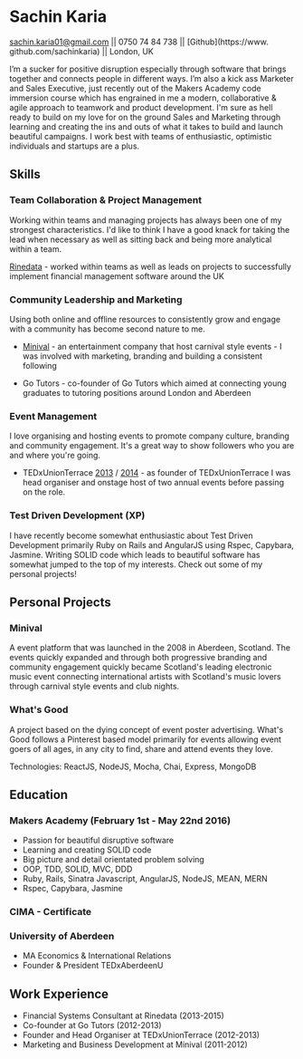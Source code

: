 # Sachin Karia
sachin.karia01@gmail.com || 0750 74 84 738 || [Github](https://www. github.com/sachinkaria) || London, UK


I’m a sucker for positive disruption especially through software that brings together and connects people in different ways. I’m also a kick ass Marketer and Sales Executive, just recently out of the Makers Academy code immersion course which has engrained in me a modern, collaborative & agile approach to teamwork and product development. I'm sure as hell ready to build on my love for on the ground Sales and Marketing through learning and creating the ins and outs of what it takes to build and launch beautiful campaigns. I work best with teams of enthusiastic, optimistic individuals and startups are a plus.

## Skills

### Team Collaboration & Project Management

Working within teams and managing projects has always been one of my strongest characteristics. I'd like to think I have a good knack for taking the lead when necessary as well as sitting back and being more analytical within a team.

[Rinedata](http://www.rinedata.com/) - worked within teams as well as leads on projects to successfully implement financial management software around the UK

### Community Leadership and Marketing

Using both online and offline resources to consistently grow and engage with a community has become second nature to me.

- [Minival](https://www.facebook.com/minivalofficial) - an entertainment company that host carnival style events - I was involved with marketing, branding and building a consistent following

- Go Tutors - co-founder of Go Tutors which aimed at connecting young graduates to tutoring positions around London and Aberdeen

### Event Management

I love organising and hosting events to promote company culture, branding and community engagement. It's a great way to show followers who you are and where you're going.

- TEDxUnionTerrace [2013](https://www.youtube.com/watch?v=F5Is6xzZkf4&list=PLsRNoUx8w3rMt0281K97CCY5F9vw8CqsX) / [2014](https://www.youtube.com/watch?v=fOYz8YANfmw&list=PLsRNoUx8w3rMUzriQ3wP0Lu9m9EVCFTLu) - as founder of TEDxUnionTerrace I was head organiser and onstage host of two annual events before passing on the role.


### Test Driven Development (XP)

 I have recently become somewhat enthusiastic about Test Driven Development primarily Ruby on Rails and AngularJS using Rspec, Capybara, Jasmine. Writing SOLID code which leads to beautiful software has somewhat jumped to the top of my interests. Check out some of my personal projects!

## Personal Projects

### Minival

A event platform that was launched in the 2008 in Aberdeen, Scotland. The events quickly expanded and through both progressive branding and community engagement quickly became Scotland's leading electronic music event connecting international artists with Scotland's music lovers through carnival style events and club nights.

### What's Good

A project based on the dying concept of event poster advertising. What's Good follows a Pinterest based model primarily for events allowing event goers of all ages, in any city to find, share and attend events they love.

Technologies: ReactJS, NodeJS, Mocha, Chai, Express, MongoDB

## Education

### Makers Academy (February 1st - May 22nd 2016)

- Passion for beautiful disruptive software
- Learning and creating SOLID code
- Big picture and detail orientated problem solving
- OOP, TDD, SOLID, MVC, DDD
- Ruby, Rails, Sinatra Javascript, AngularJS, NodeJS, MEAN, MERN
- Rspec, Capybara, Jasmine

### CIMA - Certificate

### University of Aberdeen

- MA Economics & International Relations
- Founder & President TEDxAberdeenU

## Work Experience

- Financial Systems Consultant at Rinedata (2013-2015)
- Co-founder at Go Tutors (2012-2013)
- Founder and Head Organiser at TEDxUnionTerrace (2012-2013)
- Marketing and Business Development at Minival (2011-2012)
